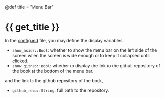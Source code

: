 @def title = "Menu Bar"

# {{ get_title }}

In the [config.md](https://raw.githubusercontent.com/rmsrosa/booksjl-franklin-template/main/config.md) file, you may define the display variables

* `show_aside::Bool`: whether to show the menu bar on the left side of the screen when the screen is wide enough or to keep it collapsed until clicked.
* `show_github::Bool`: whether to display the link to the github repository of the book at the bottom of the menu bar.

and the link to the github repository of the book,

* `github_repo::String`: full path to the repository.
